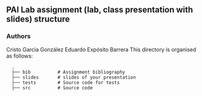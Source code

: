 ## PAI Lab assignment (lab, class presentation with slides) structure
### Authors
Cristo García González
Eduardo Expósito Barrera
This directory is organised as follows:

      .
      ├── bib          # Assignment bibliography
      ├── slides       # slides of your presentation
      ├── tests        # Source code for tests
      ├── src          # Source code
